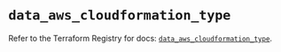 # `data_aws_cloudformation_type`

Refer to the Terraform Registry for docs: [`data_aws_cloudformation_type`](https://registry.terraform.io/providers/hashicorp/aws/4.67.0/docs/data-sources/cloudformation_type).
